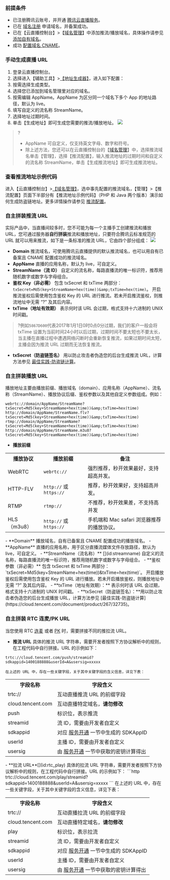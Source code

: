 ### 前提条件
- 已注册腾讯云账号，并开通 [腾讯云直播服务](https://cloud.tencent.com/product/lvb)。
- 已在 [域名注册](https://dnspod.cloud.tencent.com/?from=qcloudProductDns) 申请域名，并备案成功。
- 已在【云直播控制台】>【[域名管理](https://console.cloud.tencent.com/live/domainmanage)】中添加推流/播放域名，具体操作请参见 [添加自有域名](https://cloud.tencent.com/document/product/267/20381)。
- 成功 [配置域名 CNAME](https://cloud.tencent.com/document/product/267/19908)。

[](id:manual)
### 手动生成直播 URL  
1. 登录云直播控制台。  
2. 选择进入【辅助工具】>[【地址生成器】](https://console.cloud.tencent.com/live/addrgenerator/addrgenerator)，进入如下配置：
  1. 按需选择生成类型。
  2. 选择您已添加到域名管理里对应的域名。
  3. 按需编辑 AppName。AppName 为区分同一个域名下多个 App 的地址路径，默认为 live。
  3. 填写自定义的流名称 StreamName。
  4. 选择地址过期时间。
3. 单击【生成地址】即可生成您需要的推流/播放地址。
![](https://main.qcloudimg.com/raw/b92179a1020d676d5e93e7ea4bfd6c37.png)
>? 
>- AppName 可自定义，仅支持英文字母、数字和符号。
>- 除上述方法，您还可以在云直播控制台的【[域名管理](https://console.cloud.tencent.com/live/domainmanage)】中，选择推流域名单击【管理】，选择【推流配置】，输入推流地址的过期时间和自定义的流名称 StreamName，单击【生成推流地址】即可生成推流地址。

[](id:example)
### 查看推流地址示例代码
进入【云直播控制台】>[【域名管理】](https://console.cloud.tencent.com/live/domainmanage)，选中事先配置的推流域名，【管理】>【推流配置】页面下半部分有【推流地址示例代码】（PHP 和 Java 两个版本）演示如何生成防盗链地址。更多详情操作请参见 [推流配置](https://cloud.tencent.com/document/product/267/32833#.E6.8E.A8.E6.B5.81.E5.9C.B0.E5.9D.80.E7.A4.BA.E4.BE.8B.E4.BB.A3.E7.A0.81)。

[](id:assemble_push)[](id:push)
### 自主拼装推流 URL
实际产品中，当直播间较多时，您不可能为每一个主播手工创建推流和播放 URL，您可通过服务器**自行拼装**推流和播放地址，只要符合腾讯云标准规范的 URL 就可以用来推流，如下是一条标准的推流 URL，它由四个部分组成：
![](https://main.qcloudimg.com/raw/095b7c120b62ac8a171603d4fff67cb2.png)
- **Domain**
推流域名，可使用腾讯云直播提供的默认推流域名，也可以用自有已备案且 CNAME 配置成功的推流域名。
- **AppName**
直播的应用名称，默认为 live，可自定义。
- **StreamName（流 ID）**
自定义的流名称，每路直播流的唯一标识符，推荐用随机数字或数字与字母组合。
- **鉴权 Key（非必需）**
包含 txSecret 和 txTime 两部分：`txSecret=Md5(key+StreamName+hex(time))&amp;txTime=hex(time)`。
开启推流鉴权后需使用包含鉴权 Key 的 URL 进行推流。若未开启推流鉴权，则推流地址中无需 “?” 及其后内容。
 - **txTime（地址有效期）** 
表示何时该 URL 会过期，格式支持十六进制的 UNIX 时间戳。
>?例如`5867D600`代表2017年1月1日0时0点0分过期，我们的客户一般会将 txTime 设置为当前时间24小时以后过期，过期时间不要太短也不要太长，当主播在直播过程中遭遇网络闪断时会重新恢复推流，如果过期时间太短，主播会因为推流 URL 过期而无法恢复推流。
 - **txSecret（防盗链签名）**
用以防止攻击者伪造您的后台生成推流 URL，计算方法参见 [最佳实践-防盗链计算](https://cloud.tencent.com/document/product/267/32735)。

[](id:assemble_play)[](id:play)
### 自主拼装播放 URL
播放地址主要由播放前缀、播放域名（domain）、应用名称（AppName）、流名称（StreamName）、播放协议后缀、鉴权参数以及其他自定义参数组成。例如： 

``` 
webrtc://domain/AppName/StreamName?txSecret=Md5(key+StreamName+hex(time))&amp;txTime=hex(time)
http://domain/AppName/StreamName.flv?txSecret=Md5(key+StreamName+hex(time))&amp;txTime=hex(time)
rtmp://domain/AppName/StreamName?txSecret=Md5(key+StreamName+hex(time))&amp;txTime=hex(time)
http://domain/AppName/StreamName.m3u8?txSecret=Md5(key+StreamName+hex(time))&amp;txTime=hex(time)
```

- **播放前缀**  
<table>
    <tr><th>播放协议</th><th>播放前缀</th><th>备注</th></tr>
<tr>
        <td>WebRTC</td>
        <td><code>webrtc://</code> </td>
        <td>强烈推荐，秒开效果最好，支持超高并发。</td>
    </tr><tr>
        <td>HTTP-FLV </td>
        <td><code>http://</code> 或 <code>https://</code> </td>
        <td>推荐，秒开效果好，支持超高并发。</td>
    </tr><tr>
<td>RTMP</td>
        <td><code>rtmp://</code> </td>
        <td>不推荐，秒开效果差，不支持高并发</td>
    </tr><tr>
        <td>HLS（m3u8）</td>
        <td><code>http://</code>  或 <code>https://</code> </td>
        <td>手机端和 Mac safari 浏览器推荐的播放协议。</td>
    </tr>
</table>
- **Domain**  
  播放域名，自有已备案且 CNAME 配置成功的播放域名。
- **AppName** 
  直播的应用名称，用于区分直播流媒体文件存放路径，默认为 live，可自定义。
- **StreamName（流名称）**  [](id:streamname)
  自定义的流名称，每路直播流的唯一标识符，推荐用随机数字或数字与字母组合。
- **鉴权参数（非必需）** 
  包含 txSecret 和 txTime 两部分：`txSecret=Md5(key+StreamName+hex(time))&amp;txTime=hex(time)`。
开启播放鉴权后需使用包含鉴权 Key 的 URL 进行播放。若未开启播放鉴权，则播放地址中无需 “?” 及其后内容。
 - **txTime（地址有效期）：** 表示何时该 URL 会过期，格式支持十六进制的 UNIX 时间戳。
 - **txSecret（防盗链签名）：**用以防止攻击者伪造您的后台生成播放 URL，计算方法参见 [最佳实践-防盗链计算](https://cloud.tencent.com/document/product/267/32735)。

[](id:rtc)
### 自主拼装 RTC 连麦/PK URL
当您使用 RTC [连麦](https://cloud.tencent.com/document/product/454/52751#step_live1) 或者 [PK](https://cloud.tencent.com/document/product/454/60980#step1) 时，需要拼接不同的推拉流 URL。

- **推流 URL**[](id:rtc_push)
具体的推流 URL 字符串，需要开发者按照下方协议解析中的规则，在工程代码中自行拼接。URL 的示例如下：
```http
trtc://cloud.tencent.com/push/streamid?sdkappid=1400188888&userId=A&usersig=xxxxx
```
	在上述的 URL 中，存在一些关键字段，关于其中关键字段的含义信息，详见下表：
<table>
<tr><th>字段名称</th><th>字段含义</th></tr><tr>
<td>trtc://</td>
<td>互动直播推流 URL 的前缀字段</td>
</tr><tr>
<td>cloud.tencent.com</td>
<td>互动直播特定域名，<b>请勿修改</b></td>
</tr><tr>
<td>push</td>
<td>标识位，表示推流</td>
</tr><tr>
<td>streamid</td>
<td>流 ID，需要由开发者自定义</td>
</tr><tr>
<td>sdkappid</td>
<td>对应 <a href="https://cloud.tencent.com/document/product/454/60985#step41">服务开通</a> 一节中生成的 SDKAppID</td>
</tr><tr>
<td>userId</td>
<td>主播 ID，需要由开发者自定义</td>
</tr><tr>
<td>usersig</td>
<td>由 <a href="https://cloud.tencent.com/document/product/454/60985#step41">服务开通</a> 一节中获取的密钥计算得出</td>
</tr></table>
- **拉流 URL**[](id:rtc_play)
具体的拉流 URL 字符串，需要开发者按照下方协议解析中的规则，在工程代码中自行拼接。URL 的示例如下：
```http
trtc://cloud.tencent.com/play/streamid?sdkappid=1400188888&userId=A&usersig=xxxxx
```
	在上述的 URL 中，存在一些关键字段，关于其中关键字段的含义信息，详见下表：
<table>
<tr><th>字段名称</th><th>字段含义</th></tr>
<tr>
<td>trtc://</td>
<td>互动直播拉流 URL 的前缀字段</td>
</tr><tr>
<td>cloud.tencent.com</td>
<td>互动直播特定域名，<b>请勿修改</b></td>
</tr><tr>
<td>play</td>
<td>标识位，表示拉流</td>
</tr><tr>
<td>streamid</td>
<td>流 ID，需要由开发者自定义</td>
</tr><tr>
<td>sdkappid</td>
<td>对应 <a href="https://cloud.tencent.com/document/product/454/60985#step41">服务开通</a> 一节中生成的 SDKAppID</td>
</tr><tr>
<td>userId</td>
<td>主播 ID，需要由开发者自定义</td>
</tr><tr>
<td>usersig</td>
<td>由 <a href="https://cloud.tencent.com/document/product/454/60985#step41">服务开通</a> 一节中获取的密钥计算得出</td>
</tr></table>
